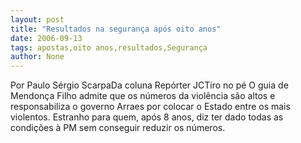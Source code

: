 ```yaml
---
layout: post
title: "Resultados na segurança após oito anos"
date: 2006-09-13
tags: apostas,oito anos,resultados,Segurança
author: None
---
```

Por Paulo Sérgio ScarpaDa coluna Repórter JCTiro no pé O guia de Mendonça Filho admite que os números da violência são altos e responsabiliza o governo Arraes por colocar o Estado entre os mais violentos. Estranho para quem, após 8 anos, diz ter dado todas as condições à PM sem conseguir reduzir os números. 